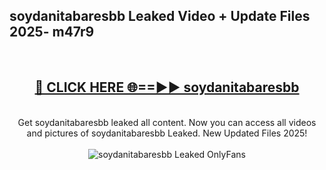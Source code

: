 <h2>soydanitabaresbb Leaked Video + Update Files 2025- m47r9</h2>
<br>
<div align="center">
<h2><a href="https://libra.edu.pl?soydanitabaresbb" rel="nofollow">🔴 CLICK HERE 🌐==►► soydanitabaresbb</a></h2>
<br>
Get soydanitabaresbb leaked all content. Now you can access all videos and pictures of soydanitabaresbb Leaked. New Updated Files 2025!
<br>
<br>
<a href="https://libra.edu.pl?soydanitabaresbb" rel="nofollow" data-target="animated-image.originalLink"><img src="https://i.ibb.co.com/WyWwxjT/player-gif2.gif" alt="soydanitabaresbb Leaked OnlyFans" style="max-width: 100%; display: inline-block;" data-target="animated-image.originalImage"></a>
</div>
<br>